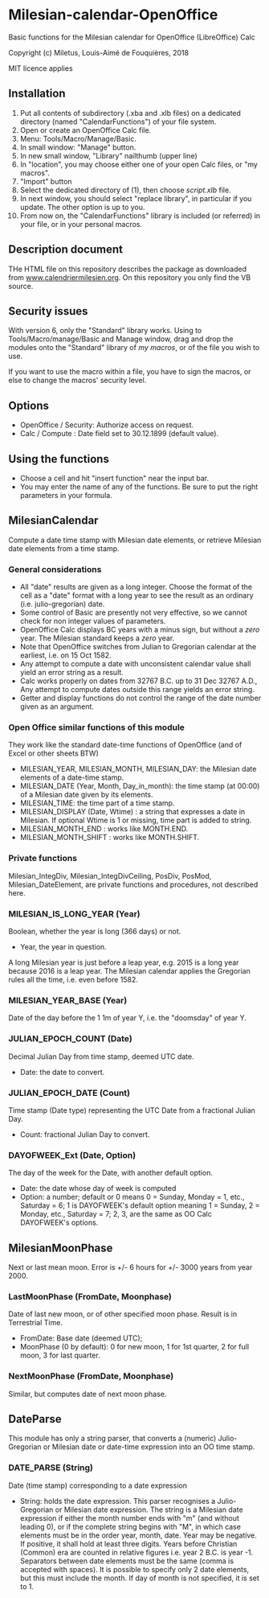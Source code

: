 # Milesian-calendar-OpenOffice
Basic functions for the Milesian calendar for OpenOffice (LibreOffice) Calc

Copyright (c) Miletus, Louis-Aimé de Fouquières, 2018

MIT licence applies

## Installation
1. Put all contents of subdirectory (.xba and .xlb files) on a dedicated directory (named "CalendarFunctions") of your file system.
1. Open or create an OpenOffice Calc file.
1. Menu: Tools/Macro/Manage/Basic.
1. In small window: "Manage" button.
1. In new small window, "Library" nailthumb (upper line)
1. In "location", you may choose either one of your open Calc files, or "my macros".
1. "Import" button
1. Select the dedicated directory of (1), then choose *script.xlb* file.
1. In next window, you should select "replace library", in particular if you update. The other option is up to you.
1. From now on, the "CalendarFunctions" library is included (or referred) in your file, or in your personal macros. 

## Description document
THe HTML file on this repository describes the package as downloaded from www.calendriermilesien.org. 
On this repository you only find the VB source.

## Security issues
With version 6, only the "Standard" library works. Using to Tools/Macro/manage/Basic and Manage window, 
drag and drop the modules onto the "Standard" library of *my macros*, or of the file you wish to use.

If you want to use the macro within a file, you have to sign the macros, or else to change the macros' security level.

## Options
* OpenOffice / Security: Authorize access on request.
* Calc / Compute : Date field set to 30.12.1899 (default value).

## Using the functions
* Choose a cell and hit "insert function" near the input bar.
* You may enter the name of any of the functions. Be sure to put the right parameters in your formula.

## MilesianCalendar
Compute a date time stamp with Milesian date elements, or retrieve Milesian date elements from a time stamp.

### General considerations
* All "date" results are given as a long integer. 
Choose the format of the cell as a "date" format with a long year to see the result as an ordinary (i.e. julio-gregorian) date.
* Some control of Basic are presently not very effective, so we cannot check for non integer values of parameters.
* OpenOffice Calc displays BC years with a minus sign, but without a *zero* year. The Milesian standard keeps a *zero* year. 
* Note that OpenOffice switches from Julian to Gregorian calendar at the earliest, i.e. on 15 Oct 1582.
* Any attempt to compute a date with unconsistent calendar value shall yield an error string as a result.
* Calc works properly on dates from 32767 B.C. up to 31 Dec 32767 A.D., 
Any attempt to compute dates outside this range yields an error string.
* Getter and display functions do not control the range of the date number given as an argument.

### Open Office similar functions of this module 
They work like the standard date-time functions of OpenOffice (and of Excel or other sheets BTW)

* MILESIAN_YEAR, MILESIAN_MONTH, MILESIAN_DAY: the Milesian date elements of a date-time stamp.
* MILESIAN_DATE (Year, Month, Day_in_month): the time stamp (at 00:00) of a Milesian date given by its elements.
* MILESIAN_TIME: the time part of a time stamp. 
* MILESIAN_DISPLAY (Date, Wtime) : a string that expresses a date in Milesian. 
If optional Wtime is 1 or missing, time part is added to string.
* MILESIAN_MONTH_END : works like MONTH.END.
* MILESIAN_MONTH_SHIFT : works like MONTH.SHIFT.

### Private functions
Milesian_IntegDiv, Milesian_IntegDivCeiling, PosDiv, PosMod, Milesian_DateElement, 
are private functions and procedures, not described here.

### MILESIAN_IS_LONG_YEAR (Year)
Boolean, whether the year is long (366 days) or not. 
* Year, the year in question. 

A long Milesian year is just before a leap year, e.g. 2015 is a long year because 2016 is a leap year. 
The Milesian calendar applies the Gregorian rules all the time, i.e. even before 1582.

### MILESIAN_YEAR_BASE (Year) 
Date of the day before the 1 1m of year Y, i.e. the "doomsday" of year Y.

### JULIAN_EPOCH_COUNT (Date)
Decimal Julian Day from time stamp, deemed UTC date. 
* Date: the date to convert.

### JULIAN_EPOCH_DATE (Count)
Time stamp (Date type) representing the UTC Date from a fractional Julian Day.
* Count: fractional Julian Day to convert.

### DAYOFWEEK_Ext (Date, Option)
The day of the week for the Date, with another default option.
* Date: the date whose day of week is computed
* Option: a number; default or 0 means 0 = Sunday, Monday = 1, etc., Saturday = 6; 
1 is DAYOFWEEK's default option meaning 1 = Sunday, 2 = Monday, etc., Saturday = 7;
2, 3, are the same as OO Calc DAYOFWEEK's options.

## MilesianMoonPhase
Next or last mean moon. Error is +/- 6 hours for +/- 3000 years from year 2000.
### LastMoonPhase (FromDate, Moonphase)
Date of last new moon, or of other specified moon phase. Result is in Terrestrial Time.
* FromDate: Base date (deemed UTC);
* MoonPhase (0 by default): 0 for new moon, 1 for 1st quarter, 2 for full moon, 3 for last quarter.
### NextMoonPhase (FromDate, Moonphase)
Similar, but computes date of next moon phase.

## DateParse
This module has only a string parser, that converts a (numeric) Julio-Gregorian or Milesian date or date-time expression 
into an OO time stamp. 
### DATE_PARSE (String)
Date (time stamp) corresponding to a date expression
* String: holds the date expression. 
This parser recognises a Julio-Gregorian or Milesian date expression. 
The string is a Milesian date expression if either the month number ends with "m" (and without leading 0), 
or if the complete string begins with "M", in which case elements must be in the order year, month, date.
Year may be negative. If positive, it shall hold at least three digits.
Years before Christian (Common) era are counted in relative figures i.e. year 2 B.C. is year -1. 
Separators between date elements must be the same (comma is accepted with spaces). 
It is possible to specify only 2 date elements, but this must include the month. 
If day of month is not specified, it is set to 1. 
